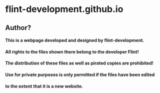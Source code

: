 # flint-development.github.io
## Author?
#### This is a webpage developed and designed by flint-development.
#### All rights to the files shown there belong to the developer Flint!
#### The distribution of these files as well as pirated copies are prohibited!
#### Use for private purposes is only permitted if the files have been edited
#### to the extent that it is a new website.
